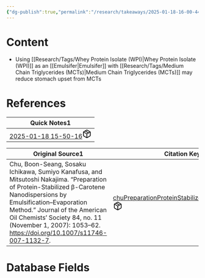 ```yaml
---
{"dg-publish":true,"permalink":"/research/takeaways/2025-01-18-16-00-44/","updated":"2025-01-28T20:13:24-05:00"}
---
```


# Content
- Using [[Research/Tags/Whey Protein Isolate (WPI)\|Whey Protein Isolate (WPI)]] as an [[Emulsifer\|Emulsifer]] with [[Research/Tags/Medium Chain Triglycerides (MCTs)\|Medium Chain Triglycerides (MCTs)]] may reduce stomach upset from MCTs
# References
<div><table class="dataview table-view-table"><thead class="table-view-thead"><tr class="table-view-tr-header"><th class="table-view-th"><span>Quick Notes</span><span class="dataview small-text">1</span></th></tr></thead><tbody class="table-view-tbody"><tr><td><span><a data-tooltip-position="top" aria-label="Research/Quick Notes/2025-01-18 15-50-16.md" data-href="Research/Quick Notes/2025-01-18 15-50-16.md" href="Research/Quick Notes/2025-01-18 15-50-16.md" class="internal-link" target="_blank" rel="noopener nofollow" fileclass-name="Research Links">2025-01-18 15-50-16</a><a class="metadata-menu fileclass-icon"><svg xmlns="http://www.w3.org/2000/svg" width="24" height="24" viewBox="0 0 24 24" fill="none" stroke="currentColor" stroke-width="2" stroke-linecap="round" stroke-linejoin="round" class="svg-icon lucide-package"><path d="m7.5 4.27 9 5.15"></path><path d="M21 8a2 2 0 0 0-1-1.73l-7-4a2 2 0 0 0-2 0l-7 4A2 2 0 0 0 3 8v8a2 2 0 0 0 1 1.73l7 4a2 2 0 0 0 2 0l7-4A2 2 0 0 0 21 16Z"></path><path d="m3.3 7 8.7 5 8.7-5"></path><path d="M12 22V12"></path></svg></a></span></td></tr></tbody></table></div><div><table class="dataview table-view-table"><thead class="table-view-thead"><tr class="table-view-tr-header"><th class="table-view-th"><span>Original Source</span><span class="dataview small-text">1</span></th><th class="table-view-th"><span>Citation Key</span></th></tr></thead><tbody class="table-view-tbody"><tr><td><span>Chu, Boon-Seang, Sosaku Ichikawa, Sumiyo Kanafusa, and Mitsutoshi Nakajima. “Preparation of Protein-Stabilized β-Carotene Nanodispersions by Emulsification–Evaporation Method.” Journal of the American Oil Chemists’ Society 84, no. 11 (November 1, 2007): 1053–62. <a rel="noopener nofollow" class="external-link" href="https://doi.org/10.1007/s11746-007-1132-7" target="_blank">https://doi.org/10.1007/s11746-007-1132-7</a>.</span></td><td><span><a data-tooltip-position="top" aria-label="Research/Evidence Sources/chuPreparationProteinStabilizedVCarotene2007.md" data-href="Research/Evidence Sources/chuPreparationProteinStabilizedVCarotene2007.md" href="Research/Evidence Sources/chuPreparationProteinStabilizedVCarotene2007.md" class="internal-link" target="_blank" rel="noopener nofollow" fileclass-name="Research Links">chuPreparationProteinStabilizedVCarotene2007</a><a class="metadata-menu fileclass-icon"><svg xmlns="http://www.w3.org/2000/svg" width="24" height="24" viewBox="0 0 24 24" fill="none" stroke="currentColor" stroke-width="2" stroke-linecap="round" stroke-linejoin="round" class="svg-icon lucide-package"><path d="m7.5 4.27 9 5.15"></path><path d="M21 8a2 2 0 0 0-1-1.73l-7-4a2 2 0 0 0-2 0l-7 4A2 2 0 0 0 3 8v8a2 2 0 0 0 1 1.73l7 4a2 2 0 0 0 2 0l7-4A2 2 0 0 0 21 16Z"></path><path d="m3.3 7 8.7 5 8.7-5"></path><path d="M12 22V12"></path></svg></a></span></td></tr></tbody></table></div>

# Database Fields